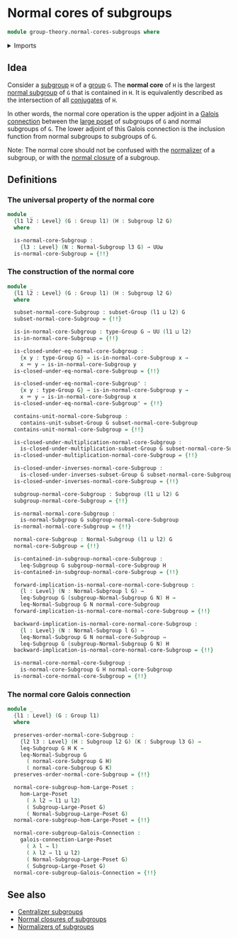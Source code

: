 # Normal cores of subgroups

```agda
module group-theory.normal-cores-subgroups where
```

<details><summary>Imports</summary>

```agda
open import foundation.action-on-identifications-functions
open import foundation.dependent-pair-types
open import foundation.embeddings
open import foundation.equivalences
open import foundation.identity-types
open import foundation.intersections-subtypes
open import foundation.logical-equivalences
open import foundation.propositional-maps
open import foundation.subtypes
open import foundation.universe-levels

open import group-theory.conjugation
open import group-theory.groups
open import group-theory.normal-subgroups
open import group-theory.subgroups
open import group-theory.subsets-groups

open import order-theory.galois-connections-large-posets
open import order-theory.order-preserving-maps-large-posets
open import order-theory.order-preserving-maps-large-preorders
```

</details>

## Idea

Consider a [subgroup](group-theory.subgroups.md) `H` of a
[group](group-theory.groups.md) `G`. The **normal core** of `H` is the largest
[normal subgroup](group-theory.normal-subgroups.md) of `G` that is contained in
`H`. It is equivalently described as the intersection of all
[conjugates](group-theory.conjugation.md) of `H`.

In other words, the normal core operation is the upper adjoint in a
[Galois connection](order-theory.galois-connections-large-posets.md) between the
[large poset](order-theory.large-posets.md) of subgroups of `G` and normal
subgroups of `G`. The lower adjoint of this Galois connection is the inclusion
function from normal subgroups to subgroups of `G`.

Note: The normal core should not be confused with the
[normalizer](group-theory.normalizer-subgroups.md) of a subgroup, or with the
[normal closure](group-theory.normal-closures-subgroups.md) of a subgroup.

## Definitions

### The universal property of the normal core

```agda
module _
  {l1 l2 : Level} (G : Group l1) (H : Subgroup l2 G)
  where

  is-normal-core-Subgroup :
    {l3 : Level} (N : Normal-Subgroup l3 G) → UUω
  is-normal-core-Subgroup = {!!}
```

### The construction of the normal core

```agda
module _
  {l1 l2 : Level} (G : Group l1) (H : Subgroup l2 G)
  where

  subset-normal-core-Subgroup : subset-Group (l1 ⊔ l2) G
  subset-normal-core-Subgroup = {!!}

  is-in-normal-core-Subgroup : type-Group G → UU (l1 ⊔ l2)
  is-in-normal-core-Subgroup = {!!}

  is-closed-under-eq-normal-core-Subgroup :
    {x y : type-Group G} → is-in-normal-core-Subgroup x →
    x ＝ y → is-in-normal-core-Subgroup y
  is-closed-under-eq-normal-core-Subgroup = {!!}

  is-closed-under-eq-normal-core-Subgroup' :
    {x y : type-Group G} → is-in-normal-core-Subgroup y →
    x ＝ y → is-in-normal-core-Subgroup x
  is-closed-under-eq-normal-core-Subgroup' = {!!}

  contains-unit-normal-core-Subgroup :
    contains-unit-subset-Group G subset-normal-core-Subgroup
  contains-unit-normal-core-Subgroup = {!!}

  is-closed-under-multiplication-normal-core-Subgroup :
    is-closed-under-multiplication-subset-Group G subset-normal-core-Subgroup
  is-closed-under-multiplication-normal-core-Subgroup = {!!}

  is-closed-under-inverses-normal-core-Subgroup :
    is-closed-under-inverses-subset-Group G subset-normal-core-Subgroup
  is-closed-under-inverses-normal-core-Subgroup = {!!}

  subgroup-normal-core-Subgroup : Subgroup (l1 ⊔ l2) G
  subgroup-normal-core-Subgroup = {!!}

  is-normal-normal-core-Subgroup :
    is-normal-Subgroup G subgroup-normal-core-Subgroup
  is-normal-normal-core-Subgroup = {!!}

  normal-core-Subgroup : Normal-Subgroup (l1 ⊔ l2) G
  normal-core-Subgroup = {!!}

  is-contained-in-subgroup-normal-core-Subgroup :
    leq-Subgroup G subgroup-normal-core-Subgroup H
  is-contained-in-subgroup-normal-core-Subgroup = {!!}

  forward-implication-is-normal-core-normal-core-Subgroup :
    {l : Level} (N : Normal-Subgroup l G) →
    leq-Subgroup G (subgroup-Normal-Subgroup G N) H →
    leq-Normal-Subgroup G N normal-core-Subgroup
  forward-implication-is-normal-core-normal-core-Subgroup = {!!}

  backward-implication-is-normal-core-normal-core-Subgroup :
    {l : Level} (N : Normal-Subgroup l G) →
    leq-Normal-Subgroup G N normal-core-Subgroup →
    leq-Subgroup G (subgroup-Normal-Subgroup G N) H
  backward-implication-is-normal-core-normal-core-Subgroup = {!!}

  is-normal-core-normal-core-Subgroup :
    is-normal-core-Subgroup G H normal-core-Subgroup
  is-normal-core-normal-core-Subgroup = {!!}
```

### The normal core Galois connection

```agda
module _
  {l1 : Level} (G : Group l1)
  where

  preserves-order-normal-core-Subgroup :
    {l2 l3 : Level} (H : Subgroup l2 G) (K : Subgroup l3 G) →
    leq-Subgroup G H K →
    leq-Normal-Subgroup G
      ( normal-core-Subgroup G H)
      ( normal-core-Subgroup G K)
  preserves-order-normal-core-Subgroup = {!!}

  normal-core-subgroup-hom-Large-Poset :
    hom-Large-Poset
      ( λ l2 → l1 ⊔ l2)
      ( Subgroup-Large-Poset G)
      ( Normal-Subgroup-Large-Poset G)
  normal-core-subgroup-hom-Large-Poset = {!!}

  normal-core-subgroup-Galois-Connection :
    galois-connection-Large-Poset
      ( λ l → l)
      ( λ l2 → l1 ⊔ l2)
      ( Normal-Subgroup-Large-Poset G)
      ( Subgroup-Large-Poset G)
  normal-core-subgroup-Galois-Connection = {!!}
```

## See also

- [Centralizer subgroups](group-theory.centralizer-subgroups.md)
- [Normal closures of subgroups](group-theory.normal-closures-subgroups.md)
- [Normalizers of subgroups](group-theory.normalizer-subgroups.md)
